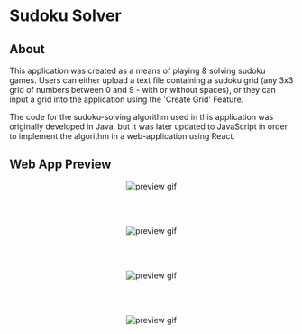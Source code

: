 # Sudoku Solver

## About
This application was created as a means of playing & solving sudoku games. Users can either upload a text file containing a sudoku grid (any 3x3 grid of numbers between 0 and 9 - with or without spaces), or they can input a grid into the application using the 'Create Grid' Feature.

The code for the sudoku-solving algorithm used in this application was originally developed in Java, but it was later updated to JavaScript in order to implement the algorithm in a web-application using React.

## Web App Preview
<p align="center">
    <img src="https://i.gyazo.com/9ef3e6447fb3028a2e5c4c7716799ea1.gif" alt="preview gif"/>
</p> <br/> <br/> 

<p align="center">
    <img src="https://i.gyazo.com/25436a81f99e23c63f686bcb67d140b9.gif" alt="preview gif"/>
</p> <br/> <br/>

<p align="center">
    <img src="https://i.gyazo.com/104c7e93625d8dbcbb18b9b2c5d495c4.gif" alt="preview gif"/>
</p> <br/> <br/> 

<p align="center">
    <img src="https://i.gyazo.com/2b3cad9f573637f2a1458fa72fd84ed0.gif" alt="preview gif"/>
</p> <br/> <br/> 
